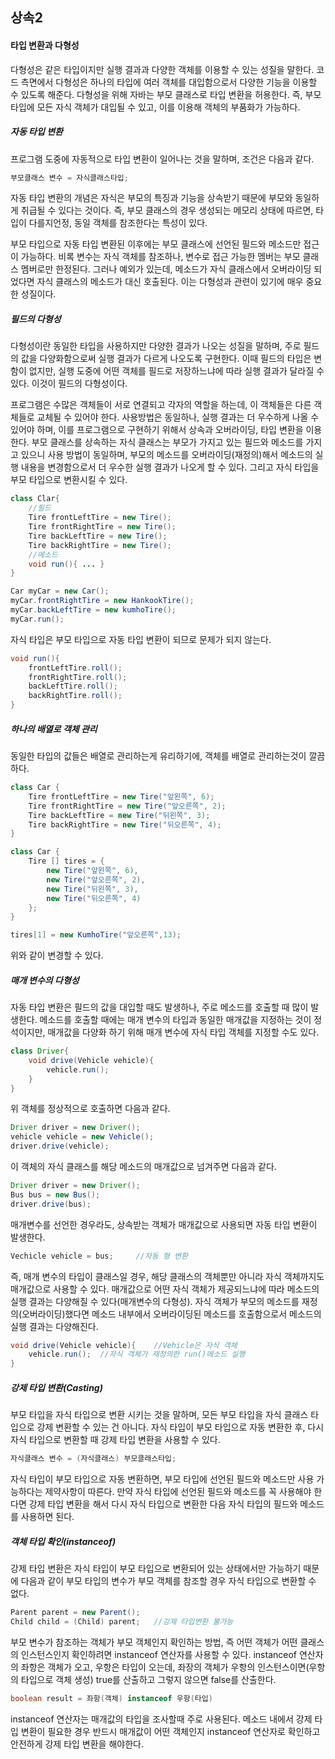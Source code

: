 ## 상속2

#### 타입 변환과 다형성

다형성은 같은 타입이지만 실행 결과과 다양한 객체를 이용할 수 있는 성질을 말한다. 코드 측면에서 다형성은 하나의 타입에 여러 객체를 대입함으로서 다양한 기능을 이용할 수 있도록 해준다. 다형성을 위해 자바는 부모 클래스로 타입 변환을 허용한다. 즉, 부모 타입에 모든 자식 객체가 대입될 수 있고, 이를 이용해 객체의 부품화가 가능하다.



##### 자동 타입 변환

프로그램 도중에 자동적으로 타입 변환이 일어나는 것을 말하며, 조건은 다음과 같다.

```java
부모클래스 변수 = 자식클래스타입;
```

자동 타입 변환의 개념은 자식은 부모의 특징과 기능을 상속받기 때문에 부모와 동일하게 취급될 수 있다는 것이다. 즉, 부모 클래스의 경우 생성되는 메모리 상태에 따르면, 타입이 다를지언정, 동일 객체를 참조한다는 특성이 있다.

부모 타입으로 자동 타입 변환된 이후에는 부모 클래스에 선언된 필드와 메소드만 접근이 가능하다. 비록 변수는 자식 객체를 참조하나, 변수로 접근 가능한 멤버는 부모 클래스 멤버로만 한정된다. 그러나 예외가 있는데, 메소드가 자식 클래스에서 오버라이딩 되었다면 자식 클래스의 메소드가 대신 호출된다. 이는 다형성과 관련이 있기에 매우 중요한 성질이다.



##### 필드의 다형성

다형성이란 동일한 타입을 사용하지만 다양한 결과가 나오는 성질을 말하며, 주로 필드의 값을 다양화함으로써 실행 결과가 다르게 나오도록 구현한다. 이때 필드의 타입은 변함이 없지만, 실행 도중에 어떤 객체를 필드로 저장하느냐에 따라 실행 결과가 달라질 수 있다. 이것이 필드의 다형성이다.

프로그램은 수많은 객체들이 서로 연결되고 각자의 역할을 하는데, 이 객체들은 다른 객체들로 교체될 수 있어야 한다. 사용방법은 동일하나, 실행 결과는 더 우수하게 나올 수 있어야 하며, 이를 프로그램으로 구현하기 위해서 상속과 오버라이딩, 타입 변환을 이용한다. 부모 클래스를 상속하는 자식 클래스는 부모가 가지고 있는 필드와 메소드를 가지고 있으니 사용 방법이 동일하며, 부모의 메소드를 오버라이딩(재정의)해서 메소드의 실행 내용을 변경함으로서 더 우수한 실행 결과가 나오게 할 수 있다. 그리고 자식 타입을 부모 타입으로 변환시킬 수 있다.

```java
class Clar{
	//필드
    Tire frontLeftTire = new Tire();
    Tire frontRightTire = new Tire();
    Tire backLeftTire = new Tire();
    Tire backRightTire = new Tire();
    //메소드
    void run(){ ... }
}
```

```java
Car myCar = new Car();
myCar.frontRightTire = new HankookTire();
myCar.backLeftTire = new kumhoTire();
myCar.run();
```

자식 타입은 부모 타입으로 자동 타입 변환이 되므로 문제가 되지 않는다.

```java
void run(){
    frontLeftTire.roll();
    frontRightTire.roll();
    backLeftTire.roll();
    backRightTire.roll();
}
```



##### 하나의 배열로 객체 관리

동일한 타입의 값들은 배열로 관리하는게 유리하기에, 객체를 배열로 관리하는것이 깔끔하다.

```java
class Car {
    Tire frontLeftTire = new Tire("앞왼쪽", 6);
    Tire frontRightTire = new Tire("앞오른쪽", 2);
    Tire backLeftTire = new Tire("뒤왼쪽", 3);
    Tire backRightTire = new Tire("뒤오른쪽", 4);
}
```

```java
class Car {
    Tire [] tires = {
        new Tire("앞왼쪽", 6),
        new Tire("앞오른쪽", 2),
        new Tire("뒤왼쪽", 3),
        new Tire("뒤오른쪽", 4)
    };
}
```

```java
tires[1] = new KumhoTire("앞오른쪽",13); 
```

위와 같이 변경할 수 있다.



##### 매개 변수의 다형성

자동 타입 변환은 필드의 값을 대입할 때도 발생하나, 주로 메소드를 호출할 때 많이 발생한다. 메소드를 호출할 때에는 매개 변수의 타입과 동일한 매개값을 지정하는 것이 정석이지만, 매개값을 다양화 하기 위해 매개 변수에 자식 타입 객체를 지정할 수도 있다. 

```java
class Driver{
    void drive(Vehicle vehicle){
        vehicle.run();
    }
}
```

위 객체를 정상적으로 호출하면 다음과 같다.

```java
Driver driver = new Driver();
vehicle vehicle = new Vehicle();
driver.drive(vehicle);
```

이 객체의 자식 클래스를 해당 메소드의 매개값으로 넘겨주면 다음과 같다.

```java
Driver driver = new Driver();
Bus bus = new Bus();
driver.drive(bus);
```

매개변수를 선언한 경우라도, 상속받는 객체가 매개값으로 사용되면 자동 타입 변환이 발생한다.

```java
Vechicle vehicle = bus;		//자동 형 변환
```

즉, 매개 변수의 타입이 클래스일 경우, 해당 클래스의 객체뿐만 아니라 자식 객체까지도 매개값으로 사용할 수 있다. 매개값으로 어떤 자식 객체가 제공되느냐에 따라 메소드의 실행 결과는 다양해질 수 있다(매개변수의 다형성). 자식 객체가 부모의 메소드를 재정의(오버라이딩)했다면 메소드 내부에서 오버라이딩된 메소드를 호출함으로서 메소드의 실행 결과는 다양해진다.

```java
void drive(Vehicle vehicle){	//Vehicle은 자식 객체
    vehicle.run();	//자식 객체가 재정의한 run()메소드 실행
}
```



##### 강제 타입 변환(Casting)

부모 타입을 자식 타입으로 변환 시키는 것을 말하며, 모든 부모 타입을 자식 클래스 타입으로 강제 변환할 수 있는 건 아니다. 자식 타입이 부모 타입으로 자동 변환한 후, 다시 자식 타입으로 변환할 때 강제 타입 변환을 사용할 수 있다.

```java
자식클래스 변수 = (자식클래스) 부모클래스타입;
```

자식 타입이 부모 타입으로 자동 변환하면, 부모 타입에 선언된 필드와 메소드만 사용 가능하다는 제약사항이 따른다. 만약 자식 타입에 선언된 필드와 메소드를 꼭 사용해야 한다면 강제 타입 변환을 해서 다시 자식 타입으로 변환한 다음 자식 타입의 필드와 메소드를 사용하면 된다.



##### 객체 타입 확인(instanceof)

강제 타입 변환은 자식 타입이 부모 타입으로 변환되어 있는 상태에서만 가능하기 때문에 다음과 같이 부모 타입의 변수가 부모 객체를 참조할 경우 자식 타입으로 변환할 수 없다.

```java
Parent parent = new Parent();
Child child = (Child) parent;	//강제 타입변환 불가능
```

부모 변수가 참조하는 객체가 부모 객체인지 확인하는 방법, 즉 어떤 객체가 어떤 클래스의 인스턴스인지 확인하려면 instanceof 연산자를 사용할 수 있다. instanceof 연산자의 좌항은 객체가 오고, 우항은 타입이 오는데, 좌장의 객체가 우항의 인스턴스이면(우항의 타입으로 객체 생성) true를 산출하고 그렇지 않으면 false를 산출한다.

```java
boolean result = 좌항(객체) instanceof 우항(타입)
```

instanceof 연산자는 매개값의 타입을 조사할때 주로 사용된다. 메소드 내에서 강제 타입 변환이 필요한 경우 반드시 매개값이 어떤 객체인지 instanceof 연산자로 확인하고 안전하게 강제 타입 변환을 해야한다.

